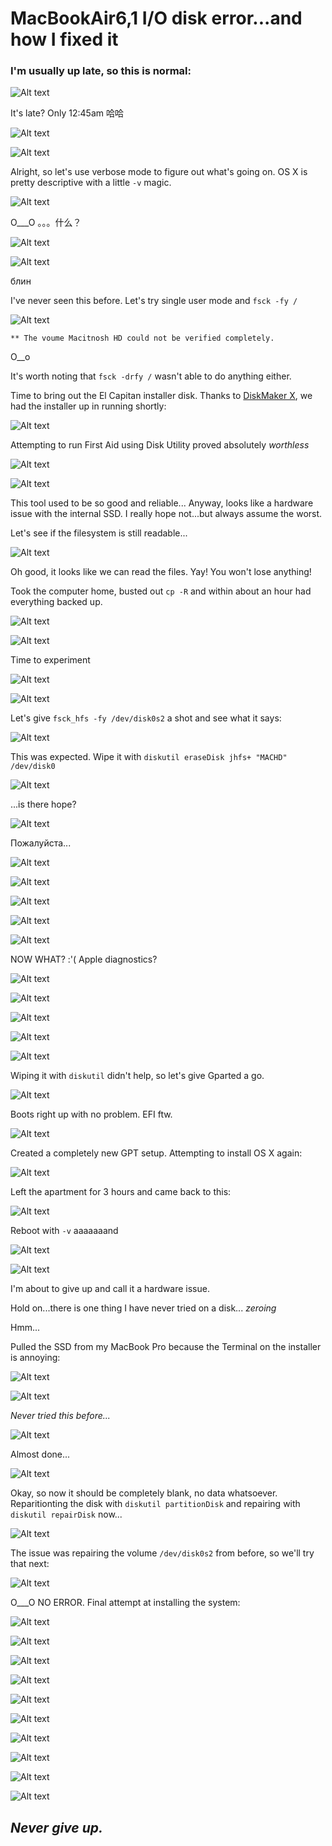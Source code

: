 # MacBookAir6,1 I/O disk error...and how I fixed it

### I'm usually up late, so this is normal:

![Alt text](../img/disk-error-mba/problem1.jpg)

It's late? Only 12:45am 哈哈

![Alt text](../img/disk-error-mba/yaoming.png)

![Alt text](../img/disk-error-mba/problem2.jpg)

Alright, so let's use verbose mode to figure out what's going on. OS X is pretty descriptive with a little `-v` magic.

![Alt text](../img/disk-error-mba/errors1.jpg)

O___O 。。。什么？

![Alt text](../img/disk-error-mba/errors2.jpg)

![Alt text](../img/disk-error-mba/surprisedface.jpg)

блин

I've never seen this before. Let's try single user mode and `fsck -fy /`

![Alt text](../img/disk-error-mba/fsck1.jpg)

`** The voume Macitnosh HD could not be verified completely.`

O__o

It's worth noting that `fsck -drfy /` wasn't able to do anything either.

Time to bring out the El Capitan installer disk. Thanks to [DiskMaker X](http://diskmakerx.com), we had the installer up in running shortly:

![Alt text](../img/disk-error-mba/installer1.jpg)

Attempting to run First Aid using Disk Utility proved absolutely *worthless*

![Alt text](../img/disk-error-mba/firstaid1.jpg)

![Alt text](../img/disk-error-mba/deskflip1.png)

This tool used to be so good and reliable... Anyway, looks like a hardware issue with the internal SSD. I really hope not...but always assume the worst.

Let's see if the filesystem is still readable...

![Alt text](../img/disk-error-mba/accessiblefs1.jpg)

Oh good, it looks like we can read the files. Yay! You won't lose anything!

Took the computer home, busted out `cp -R` and within about an hour had everything backed up.

![Alt text](../img/disk-error-mba/copyfiles1.jpg)

![Alt text](../img/disk-error-mba/copyfiles2.jpg)

Time to experiment

![Alt text](../img/disk-error-mba/installer2.jpg)

![Alt text](../img/disk-error-mba/installer3.jpg)

Let's give `fsck_hfs -fy /dev/disk0s2` a shot and see what it says:

![Alt text](../img/disk-error-mba/machd1.jpg)

This was expected. Wipe it with `diskutil eraseDisk jhfs+ "MACHD" /dev/disk0`

![Alt text](../img/disk-error-mba/machd2.jpg)

...is there hope?

![Alt text](../img/disk-error-mba/machdinstall1.jpg)

Пожалуйста...

![Alt text](../img/disk-error-mba/installfailed1.jpg)

![Alt text](../img/disk-error-mba/areyoukiddingme.jpg)

![Alt text](../img/disk-error-mba/errors3.jpg)

![Alt text](../img/disk-error-mba/fsck2.jpg)

![Alt text](../img/disk-error-mba/facepalm.jpg)

NOW WHAT? :'( Apple diagnostics?

![Alt text](../img/disk-error-mba/diagnostic1.jpg)

![Alt text](../img/disk-error-mba/diagnostic2.jpg)

![Alt text](../img/disk-error-mba/noissuefound.png)

![Alt text](../img/disk-error-mba/areyoukiddingme.jpg)

![Alt text](../img/disk-error-mba/doublefacepalm.png)

Wiping it with `diskutil` didn't help, so let's give Gparted a go.

![Alt text](../img/disk-error-mba/gparted1.jpg)

Boots right up with no problem. EFI ftw.

![Alt text](../img/disk-error-mba/gparted2.jpg)

Created a completely new GPT setup. Attempting to install OS X again:

![Alt text](../img/disk-error-mba/attempt1.jpg)

Left the apartment for 3 hours and came back to this:

![Alt text](../img/disk-error-mba/attempt2.jpg)

Reboot with `-v` aaaaaaand

![Alt text](../img/disk-error-mba/attempt3.jpg)

![Alt text](../img/disk-error-mba/deskflip2.gif)

I'm about to give up and call it a hardware issue.

Hold on...there is one thing I have never tried on a disk... *zeroing*

Hmm...

Pulled the SSD from my MacBook Pro because the Terminal on the installer is annoying:

![Alt text](../img/disk-error-mba/ssdrescue1.jpg)

![Alt text](../img/disk-error-mba/ssdrescue2.jpg)

*Never tried this before...*

![Alt text](../img/disk-error-mba/zerodisk1.jpg)

Almost done...

![Alt text](../img/disk-error-mba/zerodisk2.jpg)

Okay, so now it should be completely blank, no data whatsoever. Reparitionting the disk with `diskutil partitionDisk` and repairing with `diskutil repairDisk` now...

![Alt text](../img/disk-error-mba/repairDisk1.jpg)

The issue was repairing the volume `/dev/disk0s2` from before, so we'll try that next:

![Alt text](../img/disk-error-mba/repairVolume1.jpg)

O___O NO ERROR. Final attempt at installing the system:

![Alt text](../img/disk-error-mba/finalinstall1.jpg)

![Alt text](../img/disk-error-mba/surprisedcat1.jpg)

![Alt text](../img/disk-error-mba/finalinstall2.jpg)

![Alt text](../img/disk-error-mba/surprisedcat1.jpg)

![Alt text](../img/disk-error-mba/finalinstall3.jpg)

![Alt text](../img/disk-error-mba/surprisedcat1.jpg)

![Alt text](../img/disk-error-mba/finalinstall4.jpg)

![Alt text](../img/disk-error-mba/surprisedface.jpg)

![Alt text](../img/disk-error-mba/done.jpg)

![Alt text](../img/disk-error-mba/effyeah.png)

## *Never give up.*
